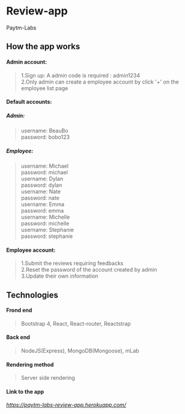 # Review-app
Paytm-Labs
## How the app works
#### Admin account:
> 1.Sign up: A admin code is required : admin1234  <br />2.Only admin can create a employee account by click '+' on the employee list page
#### Default accounts:
##### Admin:
> username: BeauBo <br /> password: bobo123
##### Employee:
> username: Michael <br />password: michael <br /> username: Dylan <br />password: dylan <br /> username: Nate <br />password: nate <br />
username: Emma <br />password: emma <br /> username: Michelle <br />password: michelle <br /> username: Stephanie <br />password: stephanie <br />

#### Employee account:
> 1.Submit the reviews requiring feedbacks <br />2.Reset the password of the account created by admin <br />3.Update their own information
## Technologies
#### Frond end
> Bootstrap 4, React, React-router, Reactstrap
#### Back end
> NodeJS(Express), MongoDB(Mongoose), mLab
#### Rendering method
> Server side rendering
#### Link to the app
*https://paytm-labs-review-app.herokuapp.com/*

